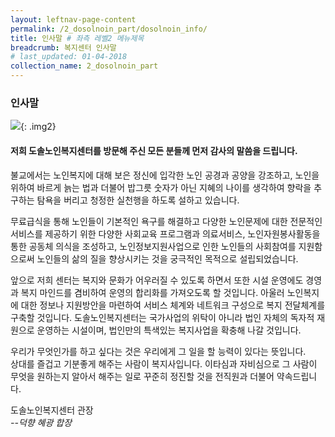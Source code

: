 ```yaml
---
layout: leftnav-page-content
permalink: /2_dosolnoin_part/dosolnoin_info/
title: 인사말 # 좌측 레벨2 메뉴제목
breadcrumb: 복지센터 인사말
# last_updated: 01-04-2018 
collection_name: 2_dosolnoin_part
---
```


### **인사말**

![]({{site.url}}/images/contact-us.jpg){: .img2}


#### 저희 도솔노인복지센터를 방문해 주신 모든 분들께 먼저 감사의 말씀을 드립니다.

불교에서는 노인복지에 대해 보은 정신에 입각한 노인 공경과 공양을 강조하고, 노인을 위하여 바르게 늙는 법과 더불어 밥그릇 숫자가 아닌 지혜의 나이를 생각하여 향락을 추구하는 탐욕을 버리고 청정한 실천행을 하도록 설하고 있습니다. 

무료급식을 통해 노인들이 기본적인 욕구를 해결하고 다양한 노인문제에 대한 전문적인 서비스를 제공하기 위한 다양한 사회교육 프로그램과 의료서비스, 노인자원봉사활동을 통한 공동체 의식을 조성하고, 노인정보지원사업으로 인한 노인들의 사회참여를 지원함으로써 노인들의 삶의 질을 향상시키는 것을 궁극적인 목적으로 설립되었습니다.

앞으로 저희 센터는 복지와 문화가 어우러질 수 있도록 하면서 또한 시설 운영에도 경영과 복지 마인드를 겸비하여 운영의 합리화를 가져오도록 할 것입니다. 아울러 노인복지에 대한 정보나 지원방안을 마련하여 서비스 체계와 네트워크 구성으로 복지 전달체계를 구축할 것입니다. 도솔노인복지센터는 국가사업의 위탁이 아니라 법인 자체의 독자적 재원으로 운영하는 시설이며, 법인만의 특색있는 복지사업을 확충해 나갈 것입니다. ​

우리가 무엇인가를 하고 싶다는 것은 우리에게 그 일을 할 능력이 있다는 뜻입니다.<br>
상대를 즐겁고 기분좋게 해주는 사람이 복지사입니다. 이타심과 자비심으로 그 사람이 무엇을 원하는지 알아서 해주는 일로 꾸준히 정진할 것을 전직원과 더불어 약속드립니다. 

도솔노인복지센터 관장<br>
*--덕향 혜광 합장*

